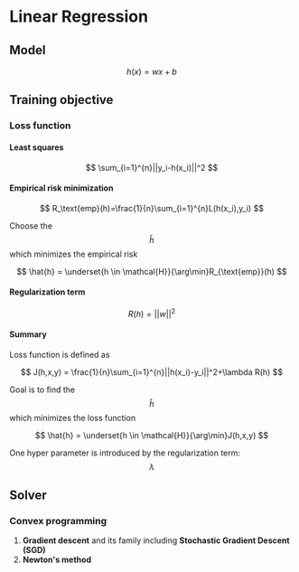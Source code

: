 # Linear Regression

## Model

$$
h(x) = wx+b
$$

## Training objective

### Loss function

#### Least squares

$$
\sum_{i=1}^{n}||y_i-h(x_i)||^2
$$

#### Empirical risk minimization

$$
R_\text{emp}(h)=\frac{1}{n}\sum_{i=1}^{n}L(h(x_i),y_i)
$$

Choose the $$\hat{h}$$ which minimizes the empirical risk

$$
\hat{h} = \underset{h \in \mathcal{H}}{\arg\min}R_{\text{emp}}(h)
$$

#### Regularization term

$$
R(h)=||w||^2
$$

#### Summary

Loss function is defined as

$$
J(h,x,y) = \frac{1}{n}\sum_{i=1}^{n}||h(x_i)-y_i||^2+\lambda R(h)
$$

Goal is to find the $$\hat{h}$$ which minimizes the loss function

$$
\hat{h} = \underset{h \in \mathcal{H}}{\arg\min}J(h,x,y)
$$

One hyper parameter is introduced by the regularization term: $$\lambda$$

## Solver

### Convex programming

1. **Gradient descent** and its family including **Stochastic Gradient Descent \(SGD\)**
2. **Newton's method**

